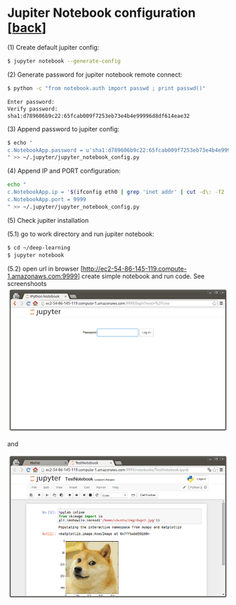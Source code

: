 # **Jupiter Notebook** configuration [[back](index.md)]

(1) Create default jupiter config:
```sh
$ jupyter notebook --generate-config
```

(2) Generate password for jupiter notebook remote connect:
```sh
$ python -c "from notebook.auth import passwd ; print passwd()"
```
```
Enter password: 
Verify password: 
sha1:d789606b9c22:65fcab009f7253eb73e4b4e99996d8df614eae32
```

(3) Append password to jupiter config:
```sh
$ echo "
c.NotebookApp.password = u'sha1:d789606b9c22:65fcab009f7253eb73e4b4e99996d8df614eae32'
" >> ~/.jupyter/jupyter_notebook_config.py
```

(4) Append IP and PORT configuration:
```sh
echo "
c.NotebookApp.ip = '$(ifconfig eth0 | grep 'inet addr' | cut -d\: -f2 | cut -d\  -f1)'
c.NotebookApp.port = 9999
" >> ~/.jupyter/jupyter_notebook_config.py
```

(5) Check jupiter installation

(5.1) go to work directory and run jupiter notebook:
```sh
$ cd ~/deep-learning
$ jupyter notebook
```

(5.2) open url in browser [http://ec2-54-86-145-119.compute-1.amazonaws.com:9999]
create simple notebook and run code.
See screenshoots
![Jupyter notebook on Amazon 1](../../img/configure_jupiter_notebook_1.png)

and

![Jupyter notebook on Amazon 2](img/configure_jupiter_notebook_2.png)





